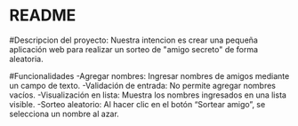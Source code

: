 # README

#Descripcion del proyecto:
Nuestra intencion es crear una pequeña aplicación web para realizar un sorteo de "amigo secreto" de forma aleatoria.

#Funcionalidades
-Agregar nombres: Ingresar nombres de amigos mediante un campo de texto.
-Validación de entrada: No permite agregar nombres vacíos.
-Visualización en lista: Muestra los nombres ingresados en una lista visible.
-Sorteo aleatorio: Al hacer clic en el botón “Sortear amigo”, se selecciona un nombre al azar.
